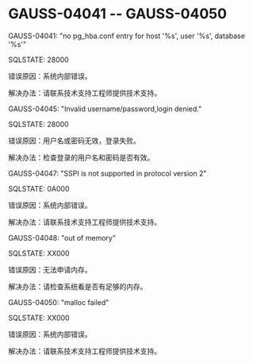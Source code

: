 # GAUSS-04041 -- GAUSS-04050<a name="ZH-CN_TOPIC_0302073426"></a>

GAUSS-04041: "no pg\_hba.conf entry for host '%s', user '%s', database '%s'"

SQLSTATE: 28000

错误原因：系统内部错误。

解决办法：请联系技术支持工程师提供技术支持。

GAUSS-04045: "Invalid username/password,login denied."

SQLSTATE: 28000

错误原因：用户名或密码无效，登录失败。

解决办法：检查登录的用户名和密码是否有效。

GAUSS-04047: "SSPI is not supported in protocol version 2"

SQLSTATE: 0A000

错误原因：系统内部错误。

解决办法：请联系技术支持工程师提供技术支持。

GAUSS-04048: "out of memory"

SQLSTATE: XX000

错误原因：无法申请内存。

解决办法：请检查系统看是否有足够的内存。

GAUSS-04050: "malloc failed"

SQLSTATE: XX000

错误原因：系统内部错误。

解决办法：请联系技术支持工程师提供技术支持。

